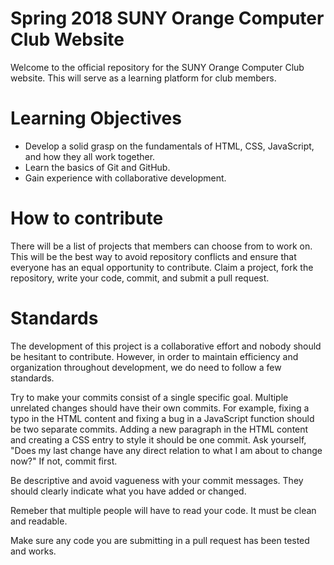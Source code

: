 # Spring 2018 SUNY Orange Computer Club Website
Welcome to the official repository for the SUNY Orange Computer Club website. This will serve as a learning platform for club members.

# Learning Objectives
* Develop a solid grasp on the fundamentals of HTML, CSS, JavaScript, and how they all work together. 
* Learn the basics of Git and GitHub.
* Gain experience with collaborative development.

# How to contribute
There will be a list of projects that members can choose from to work on. This will be the best way to avoid repository conflicts and ensure that everyone has an equal opportunity to contribute. Claim a project, fork the repository, write your code, commit, and submit a pull request.

# Standards
The development of this project is a collaborative effort and nobody should be hesitant to contribute. However, in order to maintain efficiency and organization throughout development, we do need to follow a few standards.

Try to make your commits consist of a single specific goal. Multiple unrelated changes should have their own commits. For example, fixing a typo in the HTML content and fixing a bug in a JavaScript function should be two separate commits. Adding a new paragraph in the HTML content and creating a CSS entry to style it should be one commit. Ask yourself, "Does my last change have any direct relation to what I am about to change now?" If not, commit first.

Be descriptive and avoid vagueness with your commit messages. They should clearly indicate what you have added or changed.  

Remeber that multiple people will have to read your code. It must be clean and readable.

Make sure any code you are submitting in a pull request has been tested and works.
